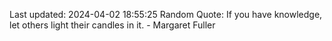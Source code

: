 Last updated: 2024-04-02 18:55:25
Random Quote: If you have knowledge, let others light their candles in it. - Margaret Fuller